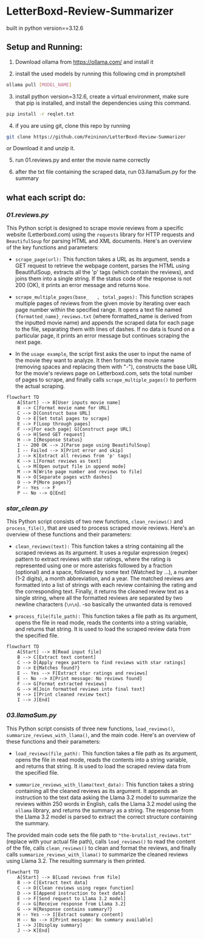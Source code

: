 # LetterBoxd-Review-Summarizer

built in python version==3.12.6

## Setup and Running:
1. Download ollama from https://ollama.com/ and install it 

2. install the used models by running this following cmd in promptshell
   
``` bash
ollama pull [MODEL_NAME]
```

3. install python version=3.12.6, create a virtual environment, make sure  that pip is installed, and install the dependencies using this command.
```bash
pip install -r reqlet.txt
```

4. if you are using git, clone this repo by running
```bash
git clone https://github.com/Feininon/LetterBoxd-Review-Summarizer
```
or Download it and unzip it.

5. run 01.reviews.py and enter the movie name correctly

6.  after the txt file containing the scraped data, run 03.llamaSum.py for the summary

## what each script do:

### _01.reviews.py_

This Python script is designed to scrape movie reviews from a specific website (Letterboxd.com) using the `requests` library for HTTP
requests and `BeautifulSoup` for parsing HTML and XML documents. Here's an overview of the key functions and parameters:

- `scrape_page(url):` This function takes a URL as its
argument, sends a GET request to retrieve the webpage
content, parses the HTML using BeautifulSoup, extracts all
the 'p' tags (which contain the reviews), and joins them
into a single string. If the status code of the response is
not 200 (OK), it prints an error message and returns
`None`.

- `scrape_multiple_pages(base_   , total_pages):` This function scrapes multiple pages of reviews
from the given movie by iterating over each page number within the specified range. It opens a text file named
`{formatted_name}_reviews.txt` (where formatted_name is derived from the inputted movie name) and appends the
scraped data for each page to the file, separating them with lines of dashes. If no data is found on a particular
page, it prints an error message but continues scraping the next page.

- In the `usage example`, the script first asks the user to input the name of the movie they want to analyze. It
then formats the movie name (removing spaces and replacing them with "-"), constructs the base URL for the
movie's reviews page on Letterboxd.com, sets the total number of pages to scrape, and finally calls `scrape_multiple_pages()` to perform the actual
scraping.

```mermaid
flowchart TD
    A[Start] --> B[User inputs movie name]
    B --> C[Format movie name for URL]
    C --> D[Construct base URL]
    D --> E[Set total pages to scrape]
    E --> F[Loop through pages]
    F -->|For each page| G[Construct page URL]
    G --> H[Send GET request]
    H --> I{Response Status}
    I -- 200 OK --> J[Parse page using BeautifulSoup]
    I -- Failed --> X[Print error and skip]
    J --> K[Extract all reviews from 'p' tags]
    K --> L[Format reviews as text]
    L --> M[Open output file in append mode]
    M --> N[Write page number and reviews to file]
    N --> O[Separate pages with dashes]
    O --> P{More pages?}
    P -- Yes --> F
    P -- No --> Q[End]

```

### _star_clean.py_

 This Python script consists of two new functions, `clean_reviews()` and `process_file()`, that are used to process scraped movie reviews. Here's an
overview of these functions and their parameters:

- `clean_reviews(text):` This function takes a string containing all the scraped reviews as its argument. It uses a regular expression (regex) pattern
to extract reviews with star ratings, where the rating is represented using one or more asterisks followed by a fraction (optional) and a space,
followed by some text (Watched by ...), a number (1-2 digits), a month abbreviation, and a year. The matched reviews are formatted into a list of
strings with each review containing the rating and the corresponding text. Finally, it returns the cleaned review text as a single string, where all
the formatted reviews are separated by two newline characters (`\n\n`). 
-so basically the unwanted data is removed

- `process_file(file_path):` This function takes a file path as its argument, opens the file in read mode, reads the contents into a string variable,
and returns that string. It is used to load the scraped review data from the specified file.

```mermaid
flowchart TD
    A[Start] --> B[Read input file]
    B --> C[Extract text content]
    C --> D[Apply regex pattern to find reviews with star ratings]
    D --> E{Matches found?}
    E -- Yes --> F[Extract star ratings and reviews]
    E -- No --> X[Print message: No reviews found]
    F --> G[Format extracted reviews]
    G --> H[Join formatted reviews into final text]
    H --> I[Print cleaned review text]
    I --> J[End]
```


### _03.llamaSum.py_

 This Python script consists of three new functions, `load_reviews()`, `summarize_reviews_with_llama()`, and the main code. Here's an overview of
these functions and their parameters:

- `load_reviews(file_path):` This function takes a file path as its argument, opens the file in read mode, reads the contents into a string variable,
and returns that string. It is used to load the scraped review data from the specified file.

- `summarize_reviews_with_llama(text_data):` This function takes a string containing all the cleaned reviews as its argument. It appends an
instruction to the text data asking the Llama 3.2 model to summarize the reviews within 250 words in English, calls the Llama 3.2 model using the
`ollama` library, and returns the summary as a string. The response from the Llama 3.2 model is parsed to extract the correct structure containing the
summary.

The provided main code sets the file path to `"the-brutalist_reviews.txt"` (replace with your actual file path), calls `load_reviews()` to read the
content of the file, calls `clean_reviews()` to clean and format the reviews, and finally calls `summarize_reviews_with_llama()` to summarize the
cleaned reviews using Llama 3.2. The resulting summary is then printed.

```mermaid
flowchart TD
    A[Start] --> B[Load reviews from file]
    B --> C[Extract text data]
    C --> D[Clean reviews using regex function]
    D --> E[Append instruction to text data]
    E --> F[Send request to Llama 3.2 model]
    F --> G[Receive response from Llama 3.2]
    G --> H{Response contains summary?}
    H -- Yes --> I[Extract summary content]
    H -- No --> X[Print message: No summary available]
    I --> J[Display summary]
    J --> K[End]
```



